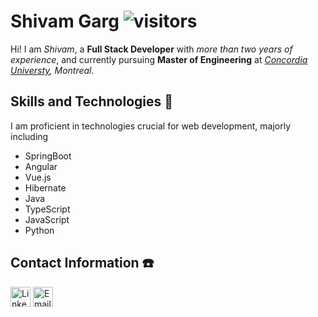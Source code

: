 # Shivam Garg <img src="https://komarev.com/ghpvc/?username=gargshivam1101&color=blue" alt="visitors">

Hi! I am *Shivam*, a **Full Stack Developer** with *more than two years of experience*, and currently pursuing **Master of Engineering** at *[Concordia Universty](https://www.concordia.ca/), Montreal*.


## Skills and Technologies 🚀

I am proficient in technologies crucial for web development, majorly including
 - SpringBoot
 - Angular
 - Vue.js
 - Hibernate
 - Java
 - TypeScript
 - JavaScript
 - Python

## Contact Information ☎️
[<img width="32" height="32" src="https://img.icons8.com/fluency/32/linkedin.png" alt="LinkedIn"/>](https://www.linkedin.com/in/garg-shivam/)
[<img width="32" height="32" src="https://img.icons8.com/plasticine/32/new-post--v1.png" alt="Email"/>](mailto:sgshivamgarg11@gmail.com)

